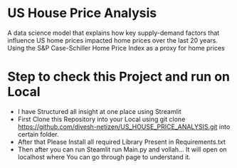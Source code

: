 # US House Price Analysis
 A data science model that explains how key supply-demand factors that influence US home prices impacted home prices over the last 20 years. Using the S&P Case-Schiller Home Price Index as a proxy for home prices

 # Step to check this Project and run on Local
  - I have Structured all insight at one place using Streamlit
  - First Clone this Repository into your Local using git clone https://github.com/divesh-netizen/US_HOUSE_PRICE_ANALYSIS.git into certain folder.
  - After that Please Install all required Library Present in Requirements.txt
  - Then after you can run Steamlit run Main.py and vollah... It will open on localhost where You can go through page to understand it.

 
